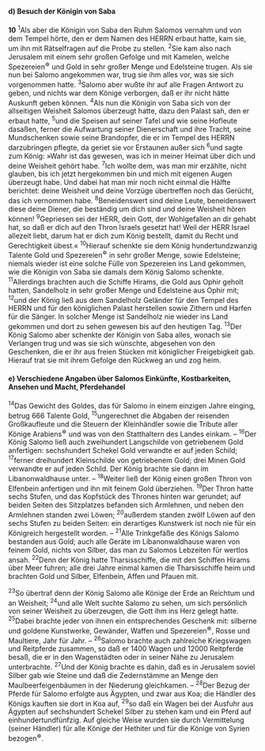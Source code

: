 #### d) Besuch der Königin von Saba

__10__
<sup>1</sup>Als aber die Königin von Saba den Ruhm Salomos vernahm und von dem Tempel hörte, den er dem Namen des HERRN erbaut hatte, kam sie, um ihn mit Rätselfragen auf die Probe zu stellen.
<sup>2</sup>Sie kam also nach Jerusalem mit einem sehr großen Gefolge und mit Kamelen, welche Spezereien<sup title="= Gewürze">&#x2732;</sup> und Gold in sehr großer Menge und Edelsteine trugen. Als sie nun bei Salomo angekommen war, trug sie ihm alles vor, was sie sich vorgenommen hatte.
<sup>3</sup>Salomo aber wußte ihr auf alle Fragen Antwort zu geben, und nichts war dem Könige verborgen, daß er ihr nicht hätte Auskunft geben können.
<sup>4</sup>Als nun die Königin von Saba sich von der allseitigen Weisheit Salomos überzeugt hatte, dazu den Palast sah, den er erbaut hatte,
<sup>5</sup>und die Speisen auf seiner Tafel und wie seine Hofleute dasaßen, ferner die Aufwartung seiner Dienerschaft und ihre Tracht, seine Mundschenken sowie seine Brandopfer, die er im Tempel des HERRN darzubringen pflegte, da geriet sie vor Erstaunen außer sich
<sup>6</sup>und sagte zum König: »Wahr ist das gewesen, was ich in meiner Heimat über dich und deine Weisheit gehört habe.
<sup>7</sup>Ich wollte dem, was man mir erzählte, nicht glauben, bis ich jetzt hergekommen bin und mich mit eigenen Augen überzeugt habe. Und dabei hat man mir noch nicht einmal die Hälfte berichtet: deine Weisheit und deine Vorzüge übertreffen noch das Gerücht, das ich vernommen habe.
<sup>8</sup>Beneidenswert sind deine Leute, beneidenswert diese deine Diener, die beständig um dich sind und deine Weisheit hören können!
<sup>9</sup>Gepriesen sei der HERR, dein Gott, der Wohlgefallen an dir gehabt hat, so daß er dich auf den Thron Israels gesetzt hat! Weil der HERR Israel allezeit liebt, darum hat er dich zum König bestellt, damit du Recht und Gerechtigkeit übest.«
<sup>10</sup>Hierauf schenkte sie dem König hundertundzwanzig Talente Gold und Spezereien<sup title="= Gewürze">&#x2732;</sup> in sehr großer Menge, sowie Edelsteine; niemals wieder ist eine solche Fülle von Spezereien ins Land gekommen, wie die Königin von Saba sie damals dem König Salomo schenkte.
<sup>11</sup>Allerdings brachten auch die Schiffe Hirams, die Gold aus Ophir geholt hatten, Sandelholz in sehr großer Menge und Edelsteine aus Ophir mit;
<sup>12</sup>und der König ließ aus dem Sandelholz Geländer für den Tempel des HERRN und für den königlichen Palast herstellen sowie Zithern und Harfen für die Sänger. In solcher Menge ist Sandelholz nie wieder ins Land gekommen und dort zu sehen gewesen bis auf den heutigen Tag.
<sup>13</sup>Der König Salomo aber schenkte der Königin von Saba alles, wonach sie Verlangen trug und was sie sich wünschte, abgesehen von den Geschenken, die er ihr aus freien Stücken mit königlicher Freigebigkeit gab. Hierauf trat sie mit ihrem Gefolge den Rückweg an und zog heim.

#### e) Verschiedene Angaben über Salomos Einkünfte, Kostbarkeiten, Ansehen und Macht, Pferdehandel

<sup>14</sup>Das Gewicht des Goldes, das für Salomo in einem einzigen Jahre einging, betrug 666 Talente Gold,
<sup>15</sup>ungerechnet die Abgaben der reisenden Großkaufleute und die Steuern der Kleinhändler sowie die Tribute aller Könige Arabiens<sup title="= der Beduinen">&#x2732;</sup> und was von den Statthaltern des Landes einkam. –
<sup>16</sup>Der König Salomo ließ auch zweihundert Langschilde von getriebenem Gold anfertigen: sechshundert Schekel Gold verwandte er auf jeden Schild;
<sup>17</sup>ferner dreihundert Kleinschilde von getriebenem Gold; drei Minen Gold verwandte er auf jeden Schild. Der König brachte sie dann im Libanonwaldhause unter. –
<sup>18</sup>Weiter ließ der König einen großen Thron von Elfenbein anfertigen und ihn mit feinem Gold überziehen.
<sup>19</sup>Der Thron hatte sechs Stufen, und das Kopfstück des Thrones hinten war gerundet; auf beiden Seiten des Sitzplatzes befanden sich Armlehnen, und neben den Armlehnen standen zwei Löwen;
<sup>20</sup>außerdem standen zwölf Löwen auf den sechs Stufen zu beiden Seiten: ein derartiges Kunstwerk ist noch nie für ein Königreich hergestellt worden. –
<sup>21</sup>Alle Trinkgefäße des Königs Salomo bestanden aus Gold; auch alle Geräte im Libanonwaldhause waren von feinem Gold, nichts von Silber, das man zu Salomos Lebzeiten für wertlos ansah.
<sup>22</sup>Denn der König hatte Tharsisschiffe, die mit den Schiffen Hirams über Meer fuhren; alle drei Jahre einmal kamen die Tharsisschiffe heim und brachten Gold und Silber, Elfenbein, Affen und Pfauen mit.

<sup>23</sup>So übertraf denn der König Salomo alle Könige der Erde an Reichtum und an Weisheit;
<sup>24</sup>und alle Welt suchte Salomo zu sehen, um sich persönlich von seiner Weisheit zu überzeugen, die Gott ihm ins Herz gelegt hatte.
<sup>25</sup>Dabei brachte jeder von ihnen ein entsprechendes Geschenk mit: silberne und goldene Kunstwerke, Gewänder, Waffen und Spezereien<sup title="= Gewürze">&#x2732;</sup>, Rosse und Maultiere, Jahr für Jahr. –
<sup>26</sup>Salomo brachte auch zahlreiche Kriegswagen und Reitpferde zusammen, so daß er 1400 Wagen und 12000 Reitpferde besaß, die er in den Wagenstädten oder in seiner Nähe zu Jerusalem unterbrachte.
<sup>27</sup>Und der König brachte es dahin, daß es in Jerusalem soviel Silber gab wie Steine und daß die Zedernstämme an Menge den Maulbeerfeigenbäumen in der Niederung gleichkamen. –
<sup>28</sup>Der Bezug der Pferde für Salomo erfolgte aus Ägypten, und zwar aus Koa; die Händler des Königs kauften sie dort in Koa auf,
<sup>29</sup>so daß ein Wagen bei der Ausfuhr aus Ägypten auf sechshundert Schekel Silber zu stehen kam und ein Pferd auf einhundertundfünfzig. Auf gleiche Weise wurden sie durch Vermittelung (seiner Händler) für alle Könige der Hethiter und für die Könige von Syrien bezogen<sup title="vgl. 2.Chr 1,16-17">&#x2732;</sup>.